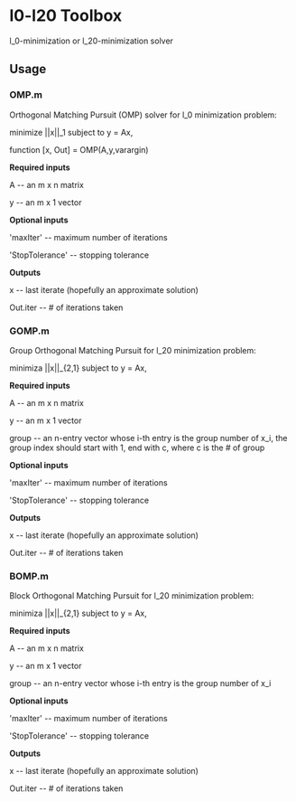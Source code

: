 # l0-l20 Toolbox
l_0-minimization or l_20-minimization solver

## Usage

### OMP.m

Orthogonal Matching Pursuit (OMP) solver for l_0 minimization problem:

minimize     ||x||_1
subject to   y = Ax,

function [x, Out] = OMP(A,y,varargin)

**Required inputs**

A -- an m x n matrix

y -- an m x 1 vector

**Optional inputs**

'maxIter' -- maximum number of iterations

'StopTolerance' -- stopping tolerance

**Outputs**

x -- last iterate (hopefully an approximate solution)

Out.iter -- # of iterations taken

### GOMP.m

Group Orthogonal Matching Pursuit for l_20 minimization problem:

minimiza ||x||_{2,1}
subject to y = Ax,

**Required inputs**

A -- an m x n matrix

y -- an m x 1 vector

group -- an n-entry vector whose i-th entry is the group number of x_i,
         the group index should start with 1, end with c, where c is the 
         # of group

**Optional inputs**

'maxIter' -- maximum number of iterations

'StopTolerance' -- stopping tolerance

**Outputs**

x -- last iterate (hopefully an approximate solution)

Out.iter -- # of iterations taken

### BOMP.m

Block Orthogonal Matching Pursuit for l_20 minimization problem:

minimiza ||x||_{2,1}
subject to y = Ax,

**Required inputs**

A -- an m x n matrix

y -- an m x 1 vector

group -- an n-entry vector whose i-th entry is the group number of x_i

**Optional inputs**

'maxIter' -- maximum number of iterations

'StopTolerance' -- stopping tolerance

**Outputs**

x -- last iterate (hopefully an approximate solution)

Out.iter -- # of iterations taken
